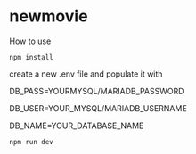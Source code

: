 # newmovie

How to use


```npm install```

create a new .env file and populate it with

DB_PASS=YOURMYSQL/MARIADB_PASSWORD

DB_USER=YOUR_MYSQL/MARIADB_USERNAME

DB_NAME=YOUR_DATABASE_NAME


```npm run dev```

